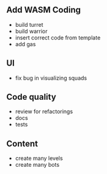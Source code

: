 Add WASM Coding
---------------

- build turret
- build warrior
- insert correct code from template
- add gas

UI
--

- fix bug in visualizing squads

Code quality
------------

- review for refactorings
- docs
- tests

Content
-------

- create many levels
- create many bots
